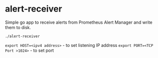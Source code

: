 # alert-receiver
Simple go app to receive alerts from Prometheus Alert Manager and write them to disk.

`./alert-receiver`

`export HOST=<ipv4 address>` - to set listening IP address
`export PORT=<TCP Port >1024>` - to set port
